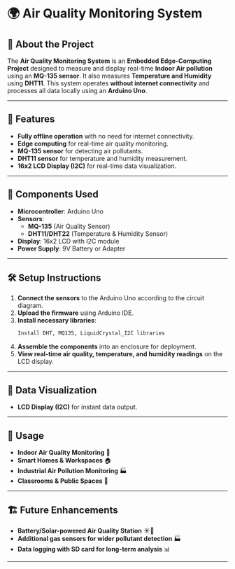 # 🌍 Air Quality Monitoring System

## 📖 About the Project
The **Air Quality Monitoring System** is an **Embedded Edge-Computing Project** designed to measure and display real-time **Indoor Air pollution** using an **MQ-135 sensor**. It also measures **Temperature and Humidity** using **DHT11**. This system operates **without internet connectivity** and processes all data locally using an **Arduino Uno**.


---

## 🚀 Features
- **Fully offline operation** with no need for internet connectivity.
- **Edge computing** for real-time air quality monitoring.
- **MQ-135 sensor** for detecting air pollutants.
- **DHT11 sensor** for temperature and humidity measurement.
- **16x2 LCD Display (I2C)** for real-time data visualization.

---

## 🔧 Components Used
- **Microcontroller**: Arduino Uno
- **Sensors**:
  - **MQ-135** (Air Quality Sensor)
  - **DHT11/DHT22** (Temperature & Humidity Sensor)
- **Display**: 16x2 LCD with I2C module
- **Power Supply**: 9V Battery or Adapter

---

## 🛠️ Setup Instructions
1. **Connect the sensors** to the Arduino Uno according to the circuit diagram.
2. **Upload the firmware** using Arduino IDE.
3. **Install necessary libraries**:
   ```bash
   Install DHT, MQ135, LiquidCrystal_I2C libraries
   ```
4. **Assemble the components** into an enclosure for deployment.
5. **View real-time air quality, temperature, and humidity readings** on the LCD display.

---

## 📡 Data Visualization
- **LCD Display (I2C)** for instant data output.

---

## 📌 Usage
- **Indoor Air Quality Monitoring** 🏡
- **Smart Homes & Workspaces** 🏠
- **Industrial Air Pollution Monitoring** 🏭
- **Classrooms & Public Spaces** 🏫

---


## 🏗️ Future Enhancements
- **Battery/Solar-powered Air Quality Station** ☀️🔋
- **Additional gas sensors for wider pollutant detection** 🏭
- **Data logging with SD card for long-term analysis** 📊

---

